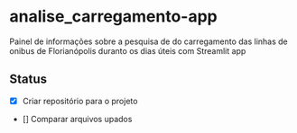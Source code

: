 # analise_carregamento-app
Painel de informações sobre a pesquisa de do carregamento das linhas de onibus de Florianópolis duranto os dias úteis com Streamlit app

## Status

- [x] Criar repositório para o projeto
- [] Comparar arquivos upados